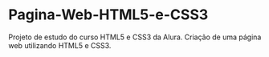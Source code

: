 # Pagina-Web-HTML5-e-CSS3
Projeto de estudo do curso HTML5 e CSS3 da Alura. Criação de uma página web utilizando HTML5 e CSS3.
